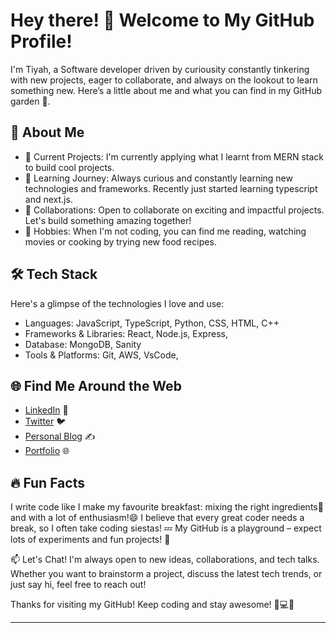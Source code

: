 
# Hey there! 👋 Welcome to My GitHub Profile!


I'm Tiyah, a Software developer driven by curiousity constantly tinkering with new projects, eager to collaborate, and always on the lookout to learn something new. Here’s a little about me and what you can find in my GitHub garden 🌱.


## 🚀 About Me

- 🔭 Current Projects: I'm currently applying what I learnt from MERN stack to build cool projects.
- 🌱 Learning Journey: Always curious and constantly learning new technologies and frameworks. Recently just started learning typescript and next.js.
- 🤝 Collaborations: Open to collaborate on exciting and impactful projects. Let's build something amazing together!
- 🎨 Hobbies: When I'm not coding, you can find me reading, watching movies or cooking by trying new food recipes. 

## 🛠️ Tech Stack

Here's a glimpse of the technologies I love and use:

- Languages: JavaScript, TypeScript, Python, CSS, HTML, C++
- Frameworks & Libraries: React, Node.js, Express, 
- Database: MongoDB, Sanity
- Tools & Platforms: Git, AWS, VsCode, 

## 🌐 Find Me Around the Web

- [LinkedIn](your-linkedin-url) 💼
- [Twitter](your-twitter-url) 🐦
- [Personal Blog](your-blog-url) ✍️
- [Portfolio](your-portfolio-url) 🌐

## 🔥 Fun Facts
I write code like I make my favourite breakfast: mixing the right ingredients🍳 and with a lot of enthusiasm!😄
I believe that every great coder needs a break, so I often take coding siestas! 💤
My GitHub is a playground – expect lots of experiments and fun projects! 🎡

📫 Let's Chat!
I'm always open to new ideas, collaborations, and tech talks. Whether you want to brainstorm a project, discuss the latest tech trends, or just say hi, feel free to reach out!

Thanks for visiting my GitHub! Keep coding and stay awesome! 🌈💻🚀

---


<!---
DevTiyah/DevTiyah is a ✨ special ✨ repository because its `README.md` (this file) appears on your GitHub profile.
You can click the Preview link to take a look at your changes.
--->
